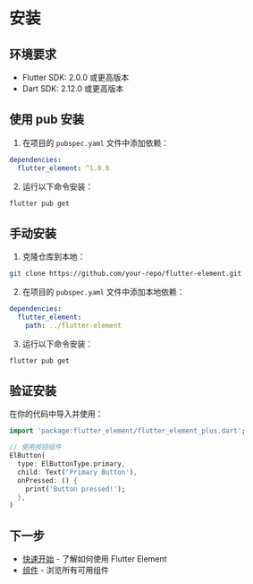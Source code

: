 # 安装

## 环境要求

- Flutter SDK: 2.0.0 或更高版本
- Dart SDK: 2.12.0 或更高版本

## 使用 pub 安装

1. 在项目的 `pubspec.yaml` 文件中添加依赖：

```yaml
dependencies:
  flutter_element: ^1.0.0
```

2. 运行以下命令安装：

```bash
flutter pub get
```

## 手动安装

1. 克隆仓库到本地：

```bash
git clone https://github.com/your-repo/flutter-element.git
```

2. 在项目的 `pubspec.yaml` 文件中添加本地依赖：

```yaml
dependencies:
  flutter_element:
    path: ../flutter-element
```

3. 运行以下命令安装：

```bash
flutter pub get
```

## 验证安装

在你的代码中导入并使用：

```dart
import 'package:flutter_element/flutter_element_plus.dart';

// 使用按钮组件
ElButton(
  type: ElButtonType.primary,
  child: Text('Primary Button'),
  onPressed: () {
    print('Button pressed!');
  },
)
```

## 下一步

- [快速开始](/guide/getting-started) - 了解如何使用 Flutter Element
- [组件](/components/) - 浏览所有可用组件
